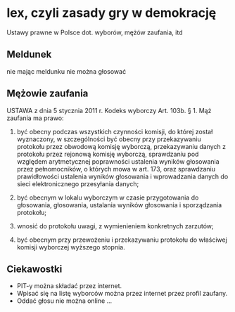 # lex, czyli zasady gry w demokrację
Ustawy prawne w Polsce dot. wyborów, mężów zaufania, itd

## Meldunek

nie mając meldunku nie można głosować 


## Mężowie zaufania
USTAWA z dnia 5 stycznia 2011 r. Kodeks wyborczy Art. 103b. § 1. 
Mąż zaufania ma prawo: 

1) być obecny podczas wszystkich czynności komisji, do której został wyznaczony, w szczególności być obecny przy przekazywaniu protokołu przez obwodową komisję wyborczą, przekazywaniu danych z protokołu przez rejonową komisję wyborczą, sprawdzaniu pod względem arytmetycznej poprawności ustalenia wyników głosowania przez pełnomocników, o których mowa w art. 173, oraz sprawdzaniu prawidłowości ustalenia wyników głosowania i wprowadzania danych do sieci elektronicznego przesyłania danych; 

2) być obecnym w lokalu wyborczym w czasie przygotowania do głosowania, głosowania, ustalania wyników głosowania i sporządzania protokołu; 

3) wnosić do protokołu uwagi, z wymienieniem konkretnych zarzutów; 

4) być obecnym przy przewożeniu i przekazywaniu protokołu do właściwej komisji wyborczej wyższego stopnia.

## Ciekawostki

+ PIT-y można składać przez internet. 
+ Wpisać się na listę wyborców można przez internet przez profil zaufany.
+ Oddać głosu nie można online ...
